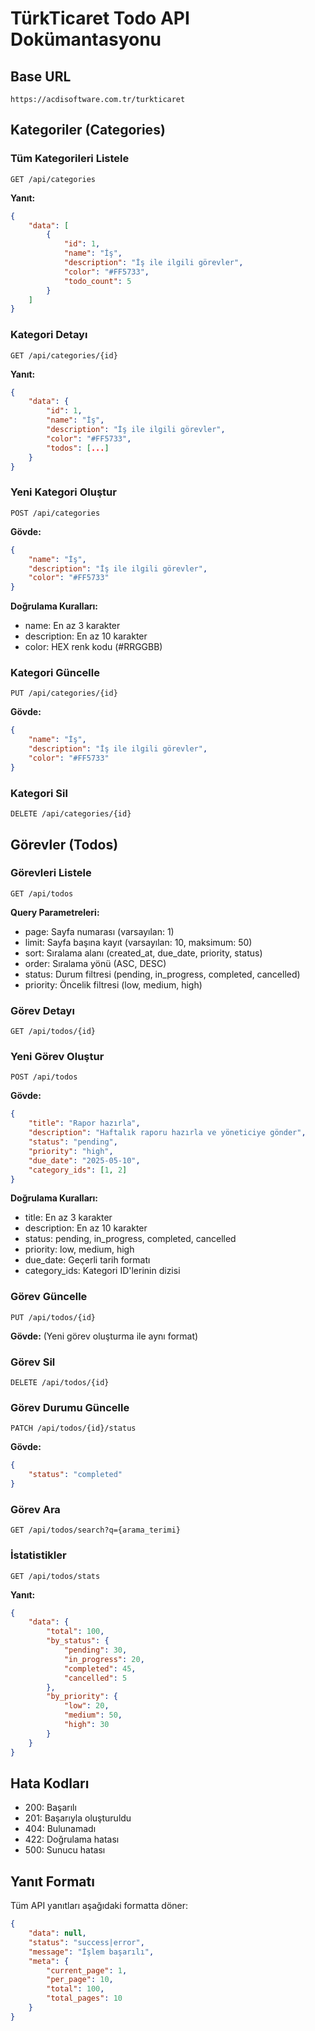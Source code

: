 # TürkTicaret Todo API Dokümantasyonu

## Base URL

```plaintext
https://acdisoftware.com.tr/turkticaret
```

## Kategoriler (Categories)

### Tüm Kategorileri Listele

```http
GET /api/categories
```

**Yanıt:**

```json
{
    "data": [
        {
            "id": 1,
            "name": "İş",
            "description": "İş ile ilgili görevler",
            "color": "#FF5733",
            "todo_count": 5
        }
    ]
}
```

### Kategori Detayı

```http
GET /api/categories/{id}
```

**Yanıt:**

```json
{
    "data": {
        "id": 1,
        "name": "İş",
        "description": "İş ile ilgili görevler",
        "color": "#FF5733",
        "todos": [...]
    }
}
```

### Yeni Kategori Oluştur

```http
POST /api/categories
```

**Gövde:**

```json
{
    "name": "İş",
    "description": "İş ile ilgili görevler",
    "color": "#FF5733"
}
```

**Doğrulama Kuralları:**

- name: En az 3 karakter
- description: En az 10 karakter
- color: HEX renk kodu (#RRGGBB)

### Kategori Güncelle

```http
PUT /api/categories/{id}
```

**Gövde:**

```json
{
    "name": "İş",
    "description": "İş ile ilgili görevler",
    "color": "#FF5733"
}
```

### Kategori Sil

```http
DELETE /api/categories/{id}
```

## Görevler (Todos)

### Görevleri Listele

```http
GET /api/todos
```

**Query Parametreleri:**

- page: Sayfa numarası (varsayılan: 1)
- limit: Sayfa başına kayıt (varsayılan: 10, maksimum: 50)
- sort: Sıralama alanı (created_at, due_date, priority, status)
- order: Sıralama yönü (ASC, DESC)
- status: Durum filtresi (pending, in_progress, completed, cancelled)
- priority: Öncelik filtresi (low, medium, high)

### Görev Detayı

```http
GET /api/todos/{id}
```

### Yeni Görev Oluştur

```http
POST /api/todos
```

**Gövde:**

```json
{
    "title": "Rapor hazırla",
    "description": "Haftalık raporu hazırla ve yöneticiye gönder",
    "status": "pending",
    "priority": "high",
    "due_date": "2025-05-10",
    "category_ids": [1, 2]
}
```

**Doğrulama Kuralları:**

- title: En az 3 karakter
- description: En az 10 karakter
- status: pending, in_progress, completed, cancelled
- priority: low, medium, high
- due_date: Geçerli tarih formatı
- category_ids: Kategori ID'lerinin dizisi

### Görev Güncelle

```http
PUT /api/todos/{id}
```

**Gövde:** (Yeni görev oluşturma ile aynı format)

### Görev Sil

```http
DELETE /api/todos/{id}
```

### Görev Durumu Güncelle

```http
PATCH /api/todos/{id}/status
```

**Gövde:**

```json
{
    "status": "completed"
}
```

### Görev Ara

```http
GET /api/todos/search?q={arama_terimi}
```

### İstatistikler

```http
GET /api/todos/stats
```

**Yanıt:**

```json
{
    "data": {
        "total": 100,
        "by_status": {
            "pending": 30,
            "in_progress": 20,
            "completed": 45,
            "cancelled": 5
        },
        "by_priority": {
            "low": 20,
            "medium": 50,
            "high": 30
        }
    }
}
```

## Hata Kodları

- 200: Başarılı
- 201: Başarıyla oluşturuldu
- 404: Bulunamadı
- 422: Doğrulama hatası
- 500: Sunucu hatası

## Yanıt Formatı

Tüm API yanıtları aşağıdaki formatta döner:

```json
{
    "data": null,
    "status": "success|error",
    "message": "İşlem başarılı",
    "meta": {
        "current_page": 1,
        "per_page": 10,
        "total": 100,
        "total_pages": 10
    }
}
```
